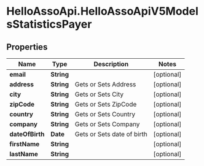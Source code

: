 # HelloAssoApi.HelloAssoApiV5ModelsStatisticsPayer

## Properties

Name | Type | Description | Notes
------------ | ------------- | ------------- | -------------
**email** | **String** |  | [optional] 
**address** | **String** | Gets or Sets Address | [optional] 
**city** | **String** | Gets or Sets City | [optional] 
**zipCode** | **String** | Gets or Sets ZipCode | [optional] 
**country** | **String** | Gets or Sets Country | [optional] 
**company** | **String** | Gets or Sets Company | [optional] 
**dateOfBirth** | **Date** | Gets or Sets date of birth | [optional] 
**firstName** | **String** |  | [optional] 
**lastName** | **String** |  | [optional] 


